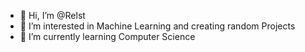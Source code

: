 - 👋 Hi, I’m @Relst
- 👀 I’m interested in Machine Learning and creating random Projects
- 🌱 I’m currently learning Computer Science

<!---
Relst/Relst is a ✨ special ✨ repository because its `README.md` (this file) appears on your GitHub profile.
You can click the Preview link to take a look at your changes.
--->

